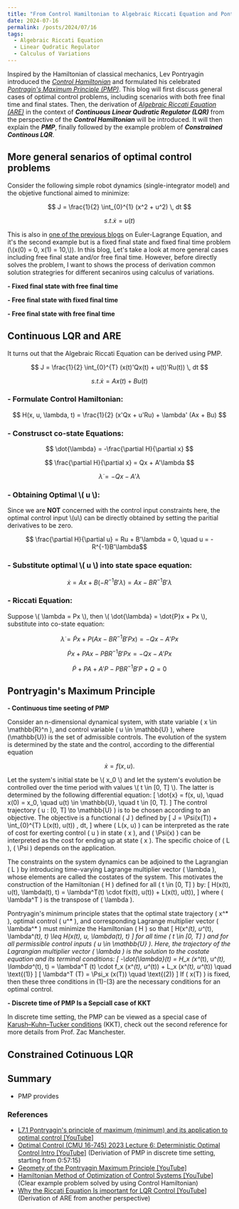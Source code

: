 ```yaml
---
title: "From Control Hamiltonian to Algebraic Riccati Equation and Pontryagin's Maximum Principle"
date: 2024-07-16
permalink: /posts/2024/07/16
tags:
  - Algebraic Riccati Equation
  - Linear Qudratic Regulator
  - Calculus of Variations
---
```

Inspired by the Hamiltonian of classical mechanics, Lev Pontryagin introduced the [_Control Hamiltonian_](https://en.wikipedia.org/wiki/Hamiltonian_(control_theory)) and formulated his celebrated [_Pontragin's Maximum Principle (PMP)_](https://en.wikipedia.org/wiki/Pontryagin%27s_maximum_principle). This blog will first discuss general cases of optimal control problems, including scenarios with both free final time and final states. Then, the derivation of [_Algebraic Riccati Equation (ARE)_](https://en.wikipedia.org/wiki/Algebraic_Riccati_equation) in the context of **_Continuous Linear Qudratic Regulator (LQR)_** from the perspective of the **_Control Hamiltonian_** will be introduced. It will then explain the **_PMP_**, finally followed by the example problem of **_Constrained Continous LQR_**.

## More general senarios of optimal control problems

Consider the following simple robot dynamics (single-integrator model) and the objetive functional aimed to minimize:

$$ J = \frac{1}{2} \int_{0}^{1} (x^2 + u^2) \, dt $$

$$ s.t. \dot{x} = u(t)$$

This is also in [one of the previous blogs](https://lihanlian.github.io/posts/2024/06/30) on Euler-Lagrange Equation, and it's the second example but is a fixed final state and fixed final time problem (\\(x(0) = 0, x(1) = 10,\\)). In this blog, Let's take a look at more general cases including free final state and/or free final time. However, before directly solves the problem, I want to shows the process of derivation common solution strategries for different secaniros using calculus of variations.



**- Fixed final state with free final time**

**- Free final state with fixed final time**

**- Free final state with free final time**

## Continuous LQR and ARE

It turns out that the Algebraic Riccati Equation can be derived using PMP.

$$ J = \frac{1}{2} \int_{0}^{T} (x(t)'Qx(t) + u(t)'Ru(t)) \, dt $$
 
$$ s.t. \dot{x} = Ax(t) + Bu(t) $$

### - Formulate Control Hamiltonian:

$$ H(x, u, \lambda, t) = \frac{1}{2} (x'Qx + u'Ru) + \lambda' (Ax + Bu) $$

### - Construsct co-state Equations:

$$ \dot{\lambda} = -\frac{\partial H}{\partial x} $$

$$ \frac{\partial H}{\partial x} = Qx + A'\lambda $$

$$ \dot{\lambda} = -Qx - A'\lambda $$

### - Obtaining Optimal \\( u \\):

Since we are __NOT__ concerned with the control input constraints here, the optimal control input \\(u\\) can be directly obtained by setting the paritial derivatives to be zero.

$$ \frac{\partial H}{\partial u} = Ru + B'\lambda = 0, \quad  u = -R^{-1}B'\lambda$$

### - Substitute optimal \\( u \\) into state space equation:

$$ \dot{x} = Ax + B(-R^{-1}B'\lambda) = Ax - BR^{-1}B'\lambda $$

### - Riccati Equation:

Suppose \\( \lambda = Px \\), then \\( \dot{\lambda} = \dot{P}x + Px \\), substitute into co-state equation: 

$$ \dot{\lambda} = \dot{P}x + P(Ax - BR^{-1}B'Px) = -Qx - A'Px $$

$$ \dot{P}x + PAx - PBR^{-1}B'Px = -Qx - A'Px $$

$$ \dot{P} + PA + A'P - PBR^{-1}B'P + Q = 0 $$

## Pontryagin's Maximum Principle

**- Continuous time seeting of PMP**

Consider an n-dimensional dynamical system, with state variable \( x \in \mathbb{R}^n \), and control variable \( u \in \mathbb{U} \), where \(\mathbb{U}\) is the set of admissible controls. The evolution of the system is determined by the state and the control, according to the differential equation

$$ \dot{x} = f(x, u).$$

Let the system's initial state be \\( x_0 \\) and let the system's evolution be controlled over the time period with values \\( t \in [0, T] \\). The latter is determined by the following differential equation:
\[
\dot{x} = f(x, u), \quad x(0) = x_0, \quad u(t) \in \mathbb{U}, \quad t \in [0, T].
\]
The control trajectory \( u : [0, T] \to \mathbb{U} \) is to be chosen according to an objective. The objective is a functional \( J \) defined by
\[
J = \Psi(x(T)) + \int_{0}^{T} L(x(t), u(t)) \, dt,
\]
where \( L(x, u) \) can be interpreted as the rate of cost for exerting control \( u \) in state \( x \), and \( \Psi(x) \) can be interpreted as the cost for ending up at state \( x \). The specific choice of \( L \), \( \Psi \) depends on the application.

The constraints on the system dynamics can be adjoined to the Lagrangian \( L \) by introducing time-varying Lagrange multiplier vector \( \lambda \), whose elements are called the costates of the system. This motivates the construction of the Hamiltonian \( H \) defined for all \( t \in [0, T] \) by:
\[
H(x(t), u(t), \lambda(t), t) = \lambda^T(t) \cdot f(x(t), u(t)) + L(x(t), u(t)),
\]
where \( \lambda^T \) is the transpose of \( \lambda \).

Pontryagin's minimum principle states that the optimal state trajectory \( x^* \), optimal control \( u^* \), and corresponding Lagrange multiplier vector \( \lambda^* \) must minimize the Hamiltonian \( H \) so that
\[
H(x^*(t), u^*(t), \lambda^*(t), t) \leq H(x(t), u, \lambda(t), t)
\]
for all time \( t \in [0, T] \) and for all permissible control inputs \( u \in \mathbb{U} \). Here, the trajectory of the Lagrangian multiplier vector \( \lambda \) is the solution to the costate equation and its terminal conditions:
\[
-\dot{\lambda}(t) = H_x (x^*(t), u^*(t), \lambda^*(t), t) = \lambda^T (t) \cdot f_x (x^*(t), u^*(t)) + L_x (x^*(t), u^*(t)) \quad \text{(1)}
\]
\[
\lambda^T (T) = \Psi_x (x(T)) \quad \text{(2)}
\]
If \( x(T) \) is fixed, then these three conditions in (1)-(3) are the necessary conditions for an optimal control.


**- Discrete time of PMP Is a Sepciall case of KKT** 

In discrete time setting, the PMP can be viewed as a special case of [Karush–Kuhn–Tucker conditions](https://en.wikipedia.org/wiki/Karush%E2%80%93Kuhn%E2%80%93Tucker_conditions) (KKT), check out the second reference for more details from Prof. Zac Manchester.

## Constrained Cotinuous LQR


## Summary
 - PMP provides 

### References
 - [L7.1 Pontryagin's principle of maximum (minimum) and its application to optimal control [YouTube]](https://www.youtube.com/watch?v=Bxc4iy2xUjc&list=PLMLojHoA_QPmRiPotD_TnfdUkglTexuqm&index=16&t=1s)
 - [Optimal Control (CMU 16-745) 2023 Lecture 6: Deterministic Optimal Control Intro [YouTube]](https://www.youtube.com/watch?v=U9zrNwMXktQ&list=PLZnJoM76RM6KugDT9sw5zhAmqKnGeoLRa&index=10) (Deriviation of PMP in discrete time setting, starting from 0:57:15)
 - [Geomety of the Pontryagin Maximum Principle  [YouTube]](https://www.youtube.com/watch?v=V04N9X3NxYA&t=9s)
 - [Hamiltonian Method of Optimization of Control Systems  [YouTube]](https://www.youtube.com/watch?v=r-fscDKfeUs) (Clear example problem solved by using Control Hamiltonian)
 - [Why the Riccati Equation Is important for LQR Control [YouTube]](https://www.youtube.com/watch?v=ZktL3YjTbB4) (Derivation of ARE from another perspective)
<!-- Let \\((X, L)\\) be a real dynamical system with \\(n\\) degrees of freedom. Here \\(X\\) is the [configuration space](https://en.wikipedia.org/wiki/Configuration_space) and \\(L = L(t, q(t), \dot{q}(t))\\) the [Lagrangian](https://en.wikipedia.org/wiki/Lagrangian_mechanics), i.e. a smooth real-valued function such that \\(q(t) \in X\\), and \\(\dot{q}(t)\\) is an \\(n\\)-dimensional "vector of speed". (For those familiar with [differential geometry](https://en.wikipedia.org/wiki/Differential_geometry), \\(X\\) is a [smooth manifold](https://en.wikipedia.org/wiki/Smooth_manifold), and \\(L : \mathbb{R} \times TX \to \mathbb{R}\\), where \\(TX\\) is the [tangent bundle](https://en.wikipedia.org/wiki/Tangent_bundle) of \\(X\\)). -->

<!-- | Derivative                           | Description                                                                 | Ease         |
|--------------------------------------|-----------------------------------------------------------------------------|--------------|
| \\( \frac{\partial L}{\partial z(t_1)} \\) | Gradient of loss with respect to output.                                      | Easy         |
| \\( \frac{dz(t_1)}{d\theta} \\)      | Jacobian of output with respect to params.                                   | Not easy     |
| \\( \lambda(t) \\)                   | Derivative of lambda, a vector, with respect to time.                         | Easy         |
| \\( \lambda(t) \frac{\partial f}{\partial z} \\) | vector-Jacobian Product. Can compute with reverse mode autodiff without explicitly constructing Jacobian \\( \frac{\partial f}{\partial z} \\). | Easy         |
| \\( \frac{dz(t)}{d\theta} \\)        | Jacobian of arbitrary layer with respect to params.                           | Not easy     |
| \\( \lambda(t) \frac{\partial f}{\partial \theta} \\) | vector-Jacobian Product. Can compute with reverse mode autodiff without explicitly constructing Jacobian \\( \frac{\partial f}{\partial \theta} \\). | Easy         |

So we see that (10) requires calculating \\( \frac{dz(t)}{d\theta} \\) at the very last point in time \\( t_1 \\) (output layer) and possibly any general point in time \\( t \\) (arbitrary hidden layer). That is exactly what we're trying to avoid!

Can we get rid of \\( \frac{dz(t)}{d\theta} \\) from (10) by making a judicious choice of \\( \lambda(t) \\)? 🧐 -->
